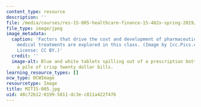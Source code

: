 ```yaml
---
content_type: resource
description: ''
file: /media/courses/res-15-005-healthcare-finance-15-482x-spring-2019/48c72b1201995811dc3ec811a422f476_MIT15-005.jpg
file_type: image/jpeg
image_metadata:
  caption: 'Factors that drive the cost and development of pharmaceutical drugs and
    medical treatments are explored in this class. (Image by [cc.Pics.com](http://www.ccpixs.com/).
    License: CC BY.)'
  credit: ''
  image-alt: Blue and white tablets spilling out of a prescription bottle on top of
    a pile of crisp twenty dollar bills.
learning_resource_types: []
ocw_type: OCWImage
resourcetype: Image
title: MIT15-005.jpg
uid: 48c72b12-0199-5811-dc3e-c811a422f476
---
```

